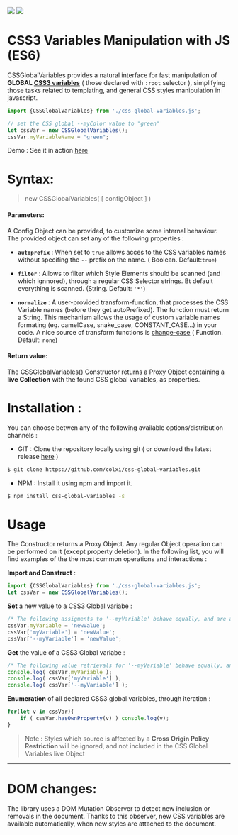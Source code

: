 ![](https://img.shields.io/badge/Javascript-ES6-orange.svg)
![](https://img.shields.io/badge/markup-CSS3-blue.svg)

# CSS3 Variables Manipulation with JS (ES6)

CSSGlobalVariables provides a natural interface for fast manipulation of **GLOBAL  [CSS3 variables](https://www.w3.org/TR/css-variables-1/)** ( those declared with `:root` selector ), simplifying those tasks related to templating, and general CSS styles manipulation in javascript.

```javascript
import {CSSGlobalVariables} from './css-global-variables.js';

// set the CSS global --myColor value to "green"
let cssVar = new CSSGlobalVariables();
cssVar.myVariableName = "green";
```
Demo : See it in action [here](https://colxi.github.io/css-global-variables/examples/demo-simple.html)

# Syntax:

> new CSSGlobalVariables( [ configObject ] )


#### Parameters:
A Config Object can be provided, to customize some internal behaviour. The provided object can set any of the following properties :

* **`autoprefix`** :
When set to `true` allows acces to the CSS variables names without specifing the `--` prefix on the name. ( Boolean.  Default:`true`)

* **`filter`** :
Allows to filter which Style Elements should be scanned (and  which ignnored), through a regular CSS Selector strings. Bt default everything is scanned. (String. Default: `'*'`)

* **`normalize`** :
A user-provided transform-function, that processes the CSS Variable names (before they get autoPrefixed). The function must return a String. This mechanism allows the usage of custom variable names formating (eg. camelCase, snake_case, CONSTANT_CASE...) in your code. A nice source of transform functions is [change-case](https://www.npmjs.com/package/change-case) ( Function. Default: `none`)



#### Return value:
The CSSGlobalVariables() Constructor returns a Proxy Object containing a **live Collection** with the found CSS global variables, as properties.


# Installation :

You can choose betwen any of the following available options/distribution channels :

- GIT : Clone the repository locally using git ( or download the latest release [here](https://github.com/colxi/css-global-variables/releases/latest) )
 ```html
 $ git clone https://github.com/colxi/css-global-variables.git
```

- NPM : Install it using npm and import it. 
 ```bash
$ npm install css-global-variables -s
```


# Usage
The Constructor returns a Proxy Object. Any regular Object operation can be performed on it (except property deletion). In the following list, you will find examples of the the most common operations and interactions  : 

**Import and Construct** :
```javascript
import {CSSGlobalVariables} from './css-global-variables.js';
let cssVar = new CSSGlobalVariables();
```

**Set** a new value to a CSS3 Global variabe :
```javascript
/* The following assigments to '--myVariable' behave equally, and are all valid */
cssVar.myVariable = 'newValue';
cssVar['myVariable'] = 'newValue';
cssVar['--myVariable'] = 'newValue';
```

**Get** the value of a CSS3 Global variabe :
```javascript
/* The following value retrievals for '--myVariable' behave equally, and are all valid */
console.log( cssVar.myVariable );
console.log( cssVar['myVariable'] );
console.log( cssVar['--myVariable'] );
```


**Enumeration** of all declared CSS3 global variables, through iteration :
```javascript
for(let v in cssVar){
    if ( cssVar.hasOwnProperty(v) ) console.log(v);
}
```

> Note : Styles which source is affected by a **Cross Origin Policy Restriction** will be ignored, and not included in the CSS Global Variables live Object
 

---
# DOM changes:

The library uses a DOM Mutation Observer to detect new inclusion or removals in the document. Thanks to this observer, new CSS variables are available automatically, when new styles are attached to the document.  


